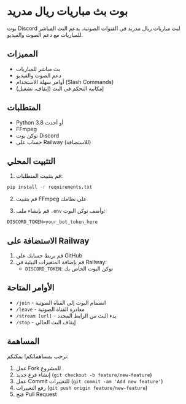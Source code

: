 # بوت بث مباريات ريال مدريد

بوت Discord لبث مباريات ريال مدريد في القنوات الصوتية. يدعم البث المباشر للمباريات مع دعم الصوت والفيديو.

## المميزات
- بث مباشر للمباريات
- دعم الصوت والفيديو
- أوامر سهلة الاستخدام (Slash Commands)
- إمكانية التحكم في البث (إيقاف، تشغيل)

## المتطلبات
- Python 3.8 أو أحدث
- FFmpeg
- توكن بوت Discord
- حساب على Railway (للاستضافة)

## التثبيت المحلي

1. قم بتثبيت المتطلبات:
```bash
pip install -r requirements.txt
```

2. قم بتثبيت FFmpeg على نظامك

3. قم بإنشاء ملف `.env` وأضف توكن البوت:
```
DISCORD_TOKEN=your_bot_token_here
```

## الاستضافة على Railway
1. قم بربط حسابك على GitHub
2. قم بإضافة المتغيرات البيئية في Railway:
   - `DISCORD_TOKEN`: توكن البوت الخاص بك

## الأوامر المتاحة
- `/join` - انضمام البوت إلى القناة الصوتية
- `/leave` - مغادرة القناة الصوتية
- `/stream [url]` - بدء البث من الرابط المحدد
- `/stop` - إيقاف البث الحالي

## المساهمة
نرحب بمساهماتكم! يمكنكم:
1. عمل Fork للمشروع
2. إنشاء فرع جديد (`git checkout -b feature/new-feature`)
3. عمل Commit للتغييرات (`git commit -am 'Add new feature'`)
4. رفع التغييرات (`git push origin feature/new-feature`)
5. فتح Pull Request 